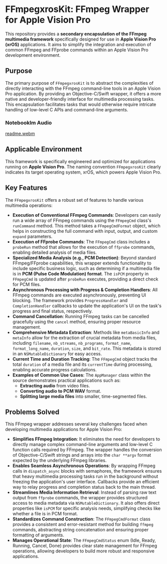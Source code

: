 # FFmpegxrosKit: FFmpeg Wrapper for Apple Vision Pro

This repository provides a **secondary encapsulation of the FFmpeg multimedia framework** specifically designed for use in **Apple Vision Pro (xrOS)** applications. It aims to simplify the integration and execution of common FFmpeg and FFprobe commands within an Apple Vision Pro development environment.

## Purpose

The primary purpose of `FFmpegxrosKit` is to abstract the complexities of directly interacting with the FFmpeg command-line tools in an Apple Vision Pro application. By providing an Objective-C/Swift wrapper, it offers a more native and developer-friendly interface for multimedia processing tasks. This encapsulation facilitates tasks that would otherwise require intricate handling of low-level C APIs and command-line arguments.

### Notebooklm Audio
[readme.webm](https://github.com/user-attachments/assets/719c0e1f-6b87-4b49-87cd-9364b8b9a083)

## Applicable Environment

This framework is specifically engineered and optimized for applications running on **Apple Vision Pro**. The naming convention `FFmpegxrosKit` clearly indicates its target operating system, xrOS, which powers Apple Vision Pro.

## Key Features

The `FFmpegxrosKit` offers a robust set of features to handle various multimedia operations:

*   **Execution of Conventional FFmpeg Commands**: Developers can easily run a wide array of FFmpeg commands using the `FFmpegCmd` class's `runCommand` method. This method takes a `FFmpegCmdFormat` object, which helps in constructing the full command with input, output, and custom `expand` parameters.
*   **Execution of FFprobe Commands**: The `FFmpegCmd` class includes a `probeRun` method that allows for the execution of `ffprobe` commands, enabling detailed analysis of media files.
*   **Specialized Media Analysis (e.g., PCM Detection)**: Beyond standard FFmpeg/FFprobe capabilities, this wrapper extends functionality to include specific business logic, such as determining if a multimedia file is in **PCM (Pulse Code Modulation) format**. The `isPCM` property in `FFmpegCmd` is updated after `probeRun` executes, providing a direct check for PCM files.
*   **Asynchronous Processing with Progress & Completion Handlers**: All FFmpeg commands are executed asynchronously, preventing UI blocking. The framework provides `ProgressHandler` and `CompletionHandler` callbacks to update the application's UI on the task's progress and final status, respectively.
*   **Command Cancellation**: Running FFmpeg tasks can be cancelled gracefully using the `cancel` method, ensuring proper resource management.
*   **Comprehensive Metadata Extraction**: Methods like `metaBasicInfo` and `metaInfo` allow for the extraction of crucial metadata from media files, including `filename`, `nb_streams`, `nb_programs`, `format_name`, `format_long_name`, `duration`, `size`, and `bit_rate`. This metadata is stored in an `NSMutableDictionary` for easy access.
*   **Current Time and Duration Tracking**: The `FFmpegCmd` object tracks the total `duration` of a media file and its `currentTime` during processing, enabling accurate progress calculations.
*   **Examples of Common Use Cases**: The `AppManager` class within the source demonstrates practical applications such as:
    *   **Extracting audio** from video files.
    *   **Converting audio to PCM WAV** format.
    *   **Splitting large media files** into smaller, time-segmented files.

## Problems Solved

This FFmpeg wrapper addresses several key challenges faced when developing multimedia applications for Apple Vision Pro:

*   **Simplifies FFmpeg Integration**: It eliminates the need for developers to directly manage complex command-line arguments and low-level C function calls required by FFmpeg. The wrapper handles the conversion of Objective-C/Swift strings and arrays into the `char **argv` format expected by the underlying FFmpeg libraries.
*   **Enables Seamless Asynchronous Operations**: By wrapping FFmpeg calls in `dispatch_async` blocks with semaphores, the framework ensures that heavy multimedia processing tasks run in the background without freezing the application's user interface. Callbacks provide an efficient way to relay progress and completion status back to the main thread.
*   **Streamlines Media Information Retrieval**: Instead of parsing raw text output from `ffprobe` commands, the wrapper provides structured access to media metadata via `NSMutableDictionary`. It also offers direct properties like `isPCM` for specific analysis needs, simplifying checks like whether a file is in PCM format.
*   **Standardizes Command Construction**: The `FFmpegCmdFormat` class provides a consistent and error-resistant method for building `ffmpeg` commands, abstracting string concatenation and ensuring proper formatting of arguments.
*   **Manages Operational State**: The `FFmpegCmdStatus` enum (Idle, Ready, Running, Cancel, Done) provides clear state management for FFmpeg operations, allowing developers to build more robust and responsive applications.
